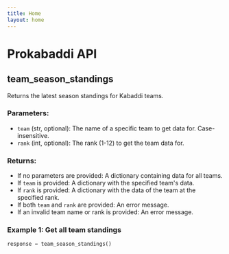 ```yaml
---
title: Home
layout: home
---
```



# Prokabaddi API

## team_season_standings

Returns the latest season standings for Kabaddi teams.

### Parameters:
- `team` (str, optional): The name of a specific team to get data for. Case-insensitive.
- `rank` (int, optional): The rank (1-12) to get the team data for.

### Returns:
- If no parameters are provided: A dictionary containing data for all teams.
- If `team` is provided: A dictionary with the specified team's data.
- If `rank` is provided: A dictionary with the data of the team at the specified rank.
- If both `team` and `rank` are provided: An error message.
- If an invalid team name or rank is provided: An error message.

### Example 1: Get all team standings
```python
response = team_season_standings()



